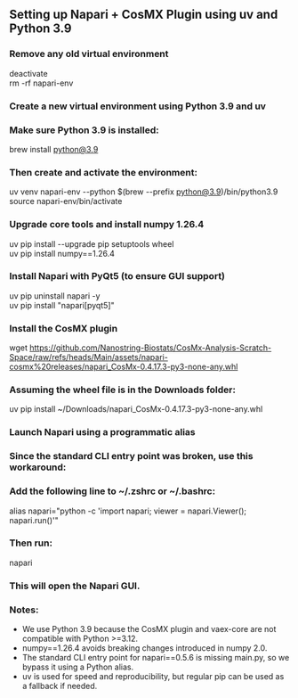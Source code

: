 ## Setting up Napari + CosMX Plugin using uv and Python 3.9

### Remove any old virtual environment

deactivate  
rm -rf napari-env

### Create a new virtual environment using Python 3.9 and uv

### Make sure Python 3.9 is installed:
brew install python@3.9

### Then create and activate the environment:
uv venv napari-env --python $(brew --prefix python@3.9)/bin/python3.9  
source napari-env/bin/activate

### Upgrade core tools and install numpy 1.26.4

uv pip install --upgrade pip setuptools wheel  
uv pip install numpy==1.26.4

### Install Napari with PyQt5 (to ensure GUI support)

uv pip uninstall napari -y  
uv pip install "napari[pyqt5]"

### Install the CosMX plugin

wget https://github.com/Nanostring-Biostats/CosMx-Analysis-Scratch-Space/raw/refs/heads/Main/assets/napari-cosmx%20releases/napari_CosMx-0.4.17.3-py3-none-any.whl

### Assuming the wheel file is in the Downloads folder:
uv pip install ~/Downloads/napari_CosMx-0.4.17.3-py3-none-any.whl

### Launch Napari using a programmatic alias

### Since the standard CLI entry point was broken, use this workaround:
### Add the following line to ~/.zshrc or ~/.bashrc:
alias napari="python -c 'import napari; viewer = napari.Viewer(); napari.run()'"

### Then run:
napari

### This will open the Napari GUI.

### Notes:

- We use Python 3.9 because the CosMX plugin and vaex-core are not compatible with Python >=3.12.
- numpy==1.26.4 avoids breaking changes introduced in numpy 2.0.
- The standard CLI entry point for napari==0.5.6 is missing main.py, so we bypass it using a Python alias.
- uv is used for speed and reproducibility, but regular pip can be used as a fallback if needed.
